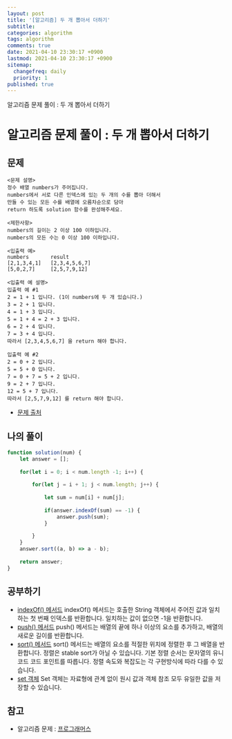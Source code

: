 ```yaml
---
layout: post
title: '[알고리즘] 두 개 뽑아서 더하기'
subtitle: 
categories: algorithm
tags: algorithm
comments: true
date: 2021-04-10 23:30:17 +0900
lastmod: 2021-04-10 23:30:17 +0900
sitemap:
  changefreq: daily
  priority: 1
published: true
---
```


알고리즘 문제 풀이 : 두 개 뽑아서 더하기<br />

# 알고리즘 문제 풀이 : 두 개 뽑아서 더하기

## 문제 
```text
<문제 설명>
정수 배열 numbers가 주어집니다. 
numbers에서 서로 다른 인덱스에 있는 두 개의 수를 뽑아 더해서 
만들 수 있는 모든 수를 배열에 오름차순으로 담아 
return 하도록 solution 함수를 완성해주세요.

<제한사항>
numbers의 길이는 2 이상 100 이하입니다.
numbers의 모든 수는 0 이상 100 이하입니다.

<입출력 예>
numbers       result
[2,1,3,4,1]   [2,3,4,5,6,7]
[5,0,2,7]     [2,5,7,9,12]

<입출력 예 설명>
입출력 예 #1
2 = 1 + 1 입니다. (1이 numbers에 두 개 있습니다.)
3 = 2 + 1 입니다.
4 = 1 + 3 입니다.
5 = 1 + 4 = 2 + 3 입니다.
6 = 2 + 4 입니다.
7 = 3 + 4 입니다.
따라서 [2,3,4,5,6,7] 을 return 해야 합니다.

입출력 예 #2
2 = 0 + 2 입니다.
5 = 5 + 0 입니다.
7 = 0 + 7 = 5 + 2 입니다.
9 = 2 + 7 입니다.
12 = 5 + 7 입니다.
따라서 [2,5,7,9,12] 를 return 해야 합니다.
```

* [문제 출처](https://programmers.co.kr/learn/courses/30/lessons/68644)



## 나의 풀이
```javascript
function solution(num) {
    let answer = [];
    
    for(let i = 0; i < num.length -1; i++) {
        
        for(let j = i + 1; j < num.length; j++) {
            
            let sum = num[i] + num[j];
            
            if(answer.indexOf(sum) == -1) {
                answer.push(sum);
            }
            
        }
    }
    answer.sort((a, b) => a - b);
    
    return answer;
}
```



## 공부하기
- [indexOf() 메서드](https://developer.mozilla.org/ko/docs/Web/JavaScript/Reference/Global_Objects/String/indexOf)
indexOf() 메서드는 호출한 String 객체에서 주어진 값과 일치하는 첫 번째 인덱스를 반환합니다. 일치하는 값이 없으면 -1을 반환합니다. 
- [push() 메서드](https://developer.mozilla.org/ko/docs/Web/JavaScript/Reference/Global_Objects/Array/push)
push() 메서드는 배열의 끝에 하나 이상의 요소를 추가하고, 배열의 새로운 길이를 반환합니다.
- [sort() 메서드](https://developer.mozilla.org/ko/docs/Web/JavaScript/Reference/Global_Objects/Array/sort)
sort() 메서드는 배열의 요소를 적절한 위치에 정렬한 후 그 배열을 반환합니다. 정렬은 stable sort가 아닐 수 있습니다. 기본 정렬 순서는 문자열의 유니코드 코드 포인트를 따릅니다. 정렬 속도와 복잡도는 각 구현방식에 따라 다를 수 있습니다.
- [set 객체](https://developer.mozilla.org/ko/docs/Web/JavaScript/Reference/Global_Objects/Set)
Set 객체는 자료형에 관계 없이 원시 값과 객체 참조 모두 유일한 값을 저장할 수 있습니다.



## 참고
- 알고리즘 문제 : [프로그래머스](https://programmers.co.kr)